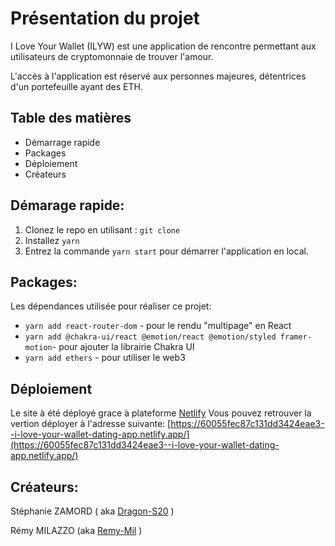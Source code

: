 # Présentation du projet

I Love Your Wallet (ILYW) est une application de rencontre permettant aux utilisateurs de cryptomonnaie de trouver l'amour.

L'accès à l'application est réservé aux personnes majeures, détentrices d'un portefeuille ayant des ETH.
  

## Table des matières

- Démarrage rapide
- Packages
- Déploiement
- Créateurs

## Démarage rapide:

1. Clonez le repo en utilisant : ```git clone```
2. Installez ```yarn```
3. Entrez la commande ```yarn start``` pour démarrer l'application en local.

## Packages:

Les dépendances utilisée pour réaliser ce projet:

- ```yarn add react-router-dom``` - pour le rendu "multipage" en React
- ```yarn add @chakra-ui/react @emotion/react @emotion/styled framer-motion```- pour ajouter la librairie Chakra UI
- ```yarn add ethers``` - pour utiliser le web3

## Déploiement
Le site à été déployé grace à plateforme [Netlify](https://www.netlify.com/)
Vous pouvez retrouver la vertion déployer à l'adresse suivante:  [https://60055fec87c131dd3424eae3--i-love-your-wallet-dating-app.netlify.app/](https://60055fec87c131dd3424eae3--i-love-your-wallet-dating-app.netlify.app/)

## Créateurs:
Stéphanie ZAMORD ( aka [Dragon-S20](https://github.com/Dragon-S20) )

Rémy MILAZZO (aka [Remy-Mil](https://github.com/Remy-Mil) )


